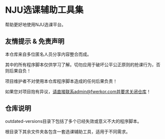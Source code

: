 # NJU选课辅助工具集

帮助更好地使用NJU选课平台。

## 友情提示 & 免责声明

本仓库来自多位匿名人员分享内容整合而成。

其中的所有程序脚本仅供学习了解。切勿应用于破坏公平公正原则的抢课行为，否则后果自负！

项目维护者不对使用本仓库程序脚本造成的任何后果负责！

如果您对项目抱有异议，请直接联系admin@fwerkor.com并要求关闭仓库！

## 仓库说明

outdated-versions目录下包括了多个已经失效或意义不大的程序脚本。

根目录下其余文件夹各包含一套选课辅助工具，适用于不同需求。

